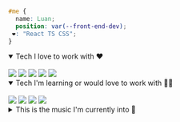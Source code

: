 



<!--
**luanmenezes0/luanmenezes0** is a ✨ _special_ ✨ repository because its `README.md` (this file) appears on your GitHub profile.
### Hi there 👋, my name is Luan, and I am a web developer from Brazil.
Here are some ideas to get you started:

- 🔭 I’m currently working on ...
- 🌱 I’m currently learning ...
- 👯 I’m looking to collaborate on ...
- 🤔 I’m looking for help with ...
- 💬 Ask me about ...
- 📫 How to reach me: ...
- 😄 Pronouns: ...
- ⚡ Fun fact: ...

- 🔭 I’m currently working with React and Typescript
- 🌱 I’m currently learning ...

[![Top Langs](https://github-readme-stats.vercel.app/api/top-langs/?username=luanmenezes0&layout=compact)](https://github.com/anuraghazra/github-readme-stats)
-->

```css 

#me {
  name: Luan;
  position: var(--front-end-dev);
 ❤️: "React TS CSS";
}

```

<details open>
  <summary>Tech I love to work with ❤️</summary>
  <br/>
  <img src="https://img.shields.io/badge/HTML5-E34F26?style=for-the-badge&logo=html5&logoColor=white" />
  <img src="https://img.shields.io/badge/CSS3-1572B6?style=for-the-badge&logo=css3&logoColor=white" />
  <img src="https://img.shields.io/badge/JavaScript-F7DF1E?style=for-the-badge&logo=javascript&logoColor=black" />
  <img src="https://img.shields.io/badge/React-20232A?style=for-the-badge&logo=react&logoColor=61DAFB" />
  <img src="https://img.shields.io/badge/TypeScript-007ACC?style=for-the-badge&logo=typescript&logoColor=white" />
</details>

<details open>
  <summary>Tech I'm learning or would love to work with 👨‍💻</summary>
  <br/>
  <img src="https://img.shields.io/badge/React_Native-20232A?style=for-the-badge&logo=react&logoColor=61DAFB" />
  <img src="https://img.shields.io/badge/Svelte-4A4A55?style=for-the-badge&logo=svelte&logoColor=FF3E00" />
  <img src="https://img.shields.io/badge/Node.js-43853D?style=for-the-badge&logo=node.js&logoColor=white" />
  <img src="https://img.shields.io/badge/Vue.js-35495E?style=for-the-badge&logo=vue.js&logoColor=4FC08D" />
</details>

<details>
  <summary>This is the music I'm currently into 🎵 </summary>
  <br/>
  <img src="https://www.tapmusic.net/collage.php?user=luan122&type=3month&size=3x3&caption=true" height="400" />
</details>




